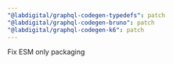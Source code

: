 ```yaml
---
"@labdigital/graphql-codegen-typedefs": patch
"@labdigital/graphql-codegen-bruno": patch
"@labdigital/graphql-codegen-k6": patch
---
```


Fix ESM only packaging
